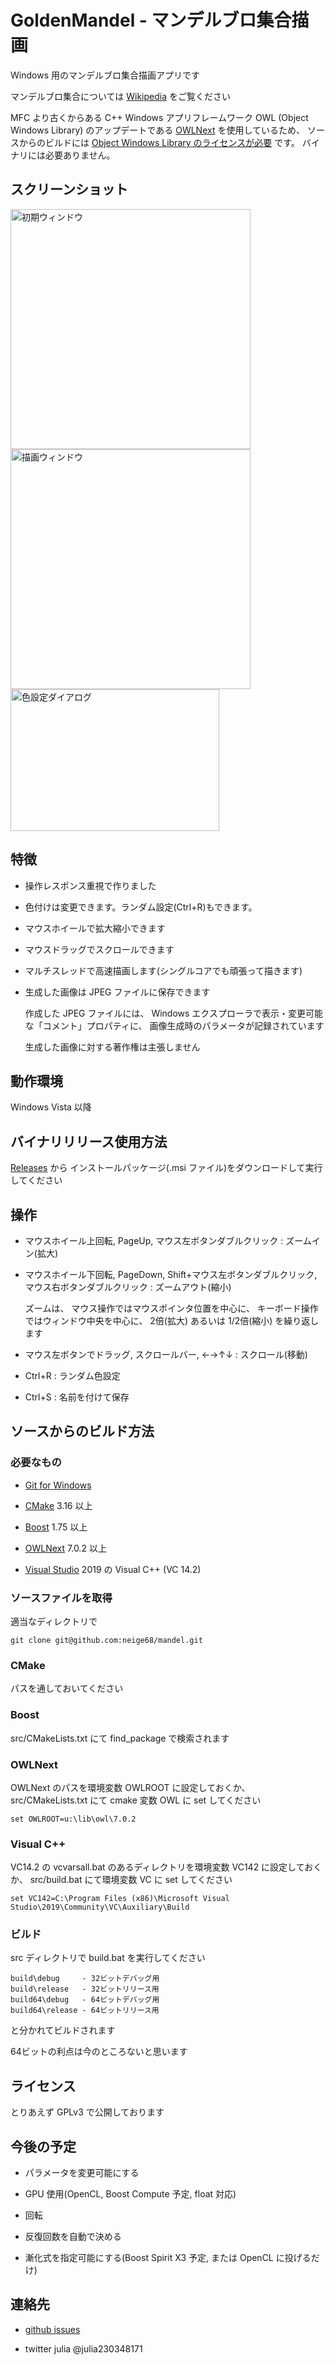 # GoldenMandel - マンデルブロ集合描画

Windows 用のマンデルブロ集合描画アプリです

マンデルブロ集合については
[Wikipedia](https://ja.wikipedia.org/wiki/%E3%83%9E%E3%83%B3%E3%83%87%E3%83%AB%E3%83%96%E3%83%AD%E9%9B%86%E5%90%88)
をご覧ください

MFC より古くからある C++ Windows アプリフレームワーク OWL (Object Windows Library) のアップデートである
[OWLNext](https://sourceforge.net/projects/owlnext/) 
を使用しているため、
ソースからのビルドには
[Object Windows Library のライセンスが必要](https://sourceforge.net/p/owlnext/wiki/Installing_OWLNext/#owl-license)
です。
バイナリには必要ありません。


## スクリーンショット

<img src="https://user-images.githubusercontent.com/89586482/186931941-5035816a-5f60-4c38-932b-35046f6f8f8a.png" width="384" heighe="227" title="初期ウィンドウ"><img src="https://user-images.githubusercontent.com/89586482/186932011-bf8a735b-527c-4d0f-b0f1-b858010b8e91.png" width="384" heighe="227" title="描画ウィンドウ"><img src="https://user-images.githubusercontent.com/89586482/186931995-19a0cb7f-e090-46cb-8ff5-35ee7279b3be.png" width="334" height="227" title="色設定ダイアログ">

## 特徴

* 操作レスポンス重視で作りました

* 色付けは変更できます。ランダム設定(Ctrl+R)もできます。

* マウスホイールで拡大縮小できます

* マウスドラッグでスクロールできます

* マルチスレッドで高速描画します(シングルコアでも頑張って描きます)

* 生成した画像は JPEG ファイルに保存できます

    作成した JPEG ファイルには、
    Windows エクスプローラで表示・変更可能な「コメント」プロパティに、
    画像生成時のパラメータが記録されています

    生成した画像に対する著作権は主張しません

## 動作環境

Windows Vista 以降

## バイナリリリース使用方法

[Releases](https://github.com/neige68/mandel/releases) から
インストールパッケージ(.msi ファイル)をダウンロードして実行してください


## 操作

* マウスホイール上回転, PageUp, マウス左ボタンダブルクリック : ズームイン(拡大)

* マウスホイール下回転, PageDown, Shift+マウス左ボタンダブルクリック, マウス右ボタンダブルクリック : ズームアウト(縮小)

    ズームは、
    マウス操作ではマウスポインタ位置を中心に、
    キーボード操作ではウィンドウ中央を中心に、
    2倍(拡大) あるいは 1/2倍(縮小) を繰り返します

* マウス左ボタンでドラッグ, スクロールバー, ←→↑↓ : スクロール(移動)

* Ctrl+R : ランダム色設定

* Ctrl+S : 名前を付けて保存

## ソースからのビルド方法

### 必要なもの

* [Git for Windows](https://gitforwindows.org/)

* [CMake](https://cmake.org/) 3.16 以上

* [Boost](https://www.boost.org/) 1.75 以上

* [OWLNext](https://sourceforge.net/projects/owlnext/) 7.0.2 以上

* [Visual Studio](https://visualstudio.microsoft.com/) 2019 の Visual C++ (VC 14.2)

### ソースファイルを取得

適当なディレクトリで

    git clone git@github.com:neige68/mandel.git

### CMake

パスを通しておいてください

### Boost

src/CMakeLists.txt にて find_package で検索されます

### OWLNext

OWLNext のパスを環境変数 OWLROOT に設定しておくか、
src/CMakeLists.txt にて cmake 変数 OWL に set してください

    set OWLROOT=u:\lib\owl\7.0.2

### Visual C++

VC14.2 の vcvarsall.bat のあるディレクトリを環境変数 VC142 に設定しておくか、
src/build.bat にて環境変数 VC に set してください

    set VC142=C:\Program Files (x86)\Microsoft Visual Studio\2019\Community\VC\Auxiliary\Build

### ビルド

src ディレクトリで build.bat を実行してください

    build\debug     - 32ビットデバッグ用
    build\release   - 32ビットリリース用
    build64\debug   - 64ビットデバッグ用
    build64\release - 64ビットリリース用
    
と分かれてビルドされます

64ビットの利点は今のところないと思います

## ライセンス

とりあえず GPLv3 で公開しております

## 今後の予定

* パラメータを変更可能にする

* GPU 使用(OpenCL, Boost Compute 予定, float 対応)

* 回転

* 反復回数を自動で決める

* 漸化式を指定可能にする(Boost Spirit X3 予定, または OpenCL に投げるだけ)

## 連絡先

* [github issues](https://github.com/neige68/mandel/issues)

* twitter julia @julia230348171
